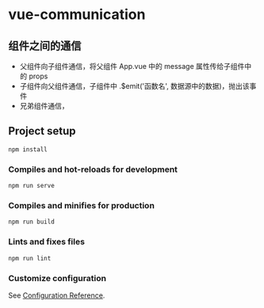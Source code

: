# vue-communication

## 组件之间的通信
- 父组件向子组件通信，将父组件 App.vue 中的 message 属性传给子组件中的 props
- 子组件向父组件通信，子组件中 .$emit('函数名', 数据源中的数据)，抛出该事件
- 兄弟组件通信，

## Project setup
```
npm install
```

### Compiles and hot-reloads for development
```
npm run serve
```

### Compiles and minifies for production
```
npm run build
```

### Lints and fixes files
```
npm run lint
```

### Customize configuration
See [Configuration Reference](https://cli.vuejs.org/config/).
